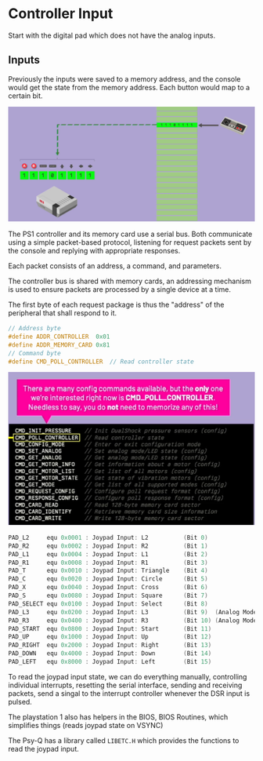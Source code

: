 # Controller Input

Start with the digital pad which does not have the analog inputs.

## Inputs

Previously the inputs were saved to a memory address, and the console would get the state from the memory address.  Each button would map to a certain bit.

![controller input](./controller_input.png)

The PS1 controller and its memory card use a serial bus.  Both communicate using a simple packet-based protocol, listening for request packets sent by the console and replying with appropriate responses.

Each packet consists of an address, a command, and parameters.

The controller bus is shared with memory cards, an addressing mechanism is used to ensure packets are processed by a single device at a time.

The first byte of each request package is thus the "address" of the peripheral that shall respond to it.

```c
// Address byte
#define ADDR_CONTROLLER  0x01
#define ADDR_MEMORY_CARD 0x81
// Command byte
#define CMD_POLL_CONTROLLER  // Read controller state
```

![Controller Commands](./controller_input_cmd.png)

```asm
PAD_L2     equ 0x0001 : Joypad Input: L2          (Bit 0)
PAD_R2     equ 0x0002 : Joypad Input: R2          (Bit 1)
PAD_L1     equ 0x0004 : Joypad Input: L1          (Bit 2)
PAD_R1     equ 0x0008 : Joypad Input: R1          (Bit 3)
PAD_T      equ 0x0010 : Joypad Input: Triangle    (Bit 4)
PAD_C      equ 0x0020 : Joypad Input: Circle      (Bit 5)
PAD_X      equ 0x0040 : Joypad Input: Cross       (Bit 6)
PAD_S      equ 0x0080 : Joypad Input: Square      (Bit 7)
PAD_SELECT equ 0x0100 : Joypad Input: Select      (Bit 8)
PAD_L3     equ 0x0200 : Joypad Input: L3          (Bit 9)  (Analog Mode Only)
PAD_R3     equ 0x0400 : Joypad Input: R3          (Bit 10) (Analog Mode Only)
PAD_START  equ 0x0800 : Joypad Input: Start       (Bit 11)
PAD_UP     equ 0x1000 : Joypad Input: Up          (Bit 12)
PAD_RIGHT  equ 0x2000 : Joypad Input: Right       (Bit 13)
PAD_DOWN   equ 0x4000 : Joypad Input: Down        (Bit 14)
PAD_LEFT   equ 0x8000 : Joypad Input: Left        (Bit 15)
```

To read the joypad input state, we can do everything manually, controlling individual interrupts, resetting the serial interface,
sending and receiving packets, send a singal to the interrupt controller whenever the DSR input is pulsed.

The playstation 1 also has helpers in the BIOS, BIOS Routines, which simplifies things (reads joypad state on VSYNC)

The Psy-Q has a library called `LIBETC.H` which provides the functions to read the joypad input.
